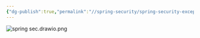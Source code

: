 ```yaml
---
{"dg-publish":true,"permalink":"//spring-security/spring-security-exception-flow-chart/"}
---
```


![spring sec.drawio.png](/img/user/0.%20%EC%9D%B4%EB%AF%B8%EC%A7%80/spring%20sec.drawio.png)
